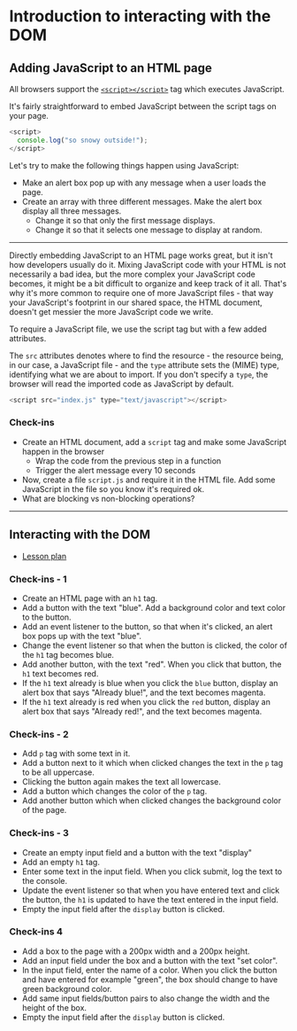 # Introduction to interacting with the DOM

## Adding JavaScript to an HTML page

All browsers support the [`<script></script>`](mdn.io/script-tag) tag which executes JavaScript.

It's fairly straightforward to embed JavaScript between the script tags on your page.

```JavaScript
<script>
  console.log("so snowy outside!");
</script>
```

Let's try to make the following things happen using JavaScript:

* Make an alert box pop up with any message when a user loads the page.
* Create an array with three different messages. Make the alert box display all three messages.
  * Change it so that only the first message displays.
  * Change it so that it selects one message to display at random.

---

Directly embedding JavaScript to an HTML page works great, but it isn't how developers usually do it. Mixing JavaScript code with your HTML is not necessarily a bad idea, but the more complex your JavaScript code becomes, it might be a bit difficult to organize and keep track of it all. That's why it's more common to require one of more JavaScript files - that way your JavaScript's footprint in our shared space, the HTML document, doesn't get messier the more JavaScript code we write.

To require a JavaScript file, we use the script tag but with a few added attributes.

The `src` attributes denotes where to find the resource - the resource being, in our case, a JavaScript file - and the `type` attribute sets the (MIME) type, identifying what we are about to import. If you don't specify a `type`, the browser will read the imported code as JavaScript by default.

```JavaScript
<script src="index.js" type="text/javascript"></script>
```

### Check-ins

* Create an HTML document, add a `script` tag and make some JavaScript happen in the browser
  * Wrap the code from the previous step in a function
  * Trigger the alert message every 10 seconds
* Now, create a file `script.js` and require it in the HTML file. Add some JavaScript in the file so you know it's required ok.
* What are blocking vs non-blocking operations?

---

## Interacting with the DOM

* [Lesson plan](http://frontend.turing.io/lessons/module-1/js-3-dom-manipulation.html)

### Check-ins - 1

* Create an HTML page with an `h1` tag.
* Add a button with the text "blue". Add a background color and text color to the button.
* Add an event listener to the button, so that when it's clicked, an alert box pops up with the text "blue".
* Change the event listener so that when the button is clicked, the color of the `h1` tag becomes blue.
* Add another button, with the text "red". When you click that button, the `h1` text becomes red.
* If the `h1` text already is blue when you click the `blue` button, display an alert box that says "Already blue!", and the text becomes magenta.
* If the `h1` text already is red when you click the `red` button, display an alert box that says "Already red!", and the text becomes magenta.

### Check-ins - 2

* Add `p` tag with some text in it.
* Add a button next to it which when clicked changes the text in the `p` tag to be all uppercase.
* Clicking the button again makes the text all lowercase.
* Add a button which changes the color of the `p` tag.
* Add another button which when clicked changes the background color of the page.

### Check-ins - 3

* Create an empty input field and a button with the text "display"
* Add an empty `h1` tag.
* Enter some text in the input field. When you click submit, log the text to the console.
* Update the event listener so that when you have entered text and click the button, the `h1` is updated to have the text entered in the input field.
* Empty the input field after the `display` button is clicked.

### Check-ins 4

* Add a box to the page with a 200px width and a 200px height.
* Add an input field under the box and a button with the text "set color".
* In the input field, enter the name of a color. When you click the button and have entered for example "green", the box should change to have green background color.
* Add same input fields/button pairs to also change the width and the height of the box.
* Empty the input field after the `display` button is clicked.
